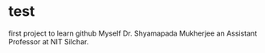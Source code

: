 # test
first project to learn github
Myself Dr. Shyamapada Mukherjee an Assistant Professor at NIT Silchar.

